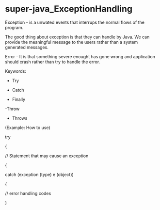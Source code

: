 # super-java_ExceptionHandling

Exception - is a unwated events that interrups the normal flows of the program. 

The good thing about exception is that they can handle by Java. We can provide the meaningful message to the users rather than
a system generated messages.

Error - It is that something severe enought has gone wrong and application should crash rather than try to handle the error.


Keywords:

- Try

- Catch

- Finally

-Throw

- Throws

(Example: How to use)

try

{

// Statement that may cause an exception

{

catch (exception (type) e (object))

{

// error handling codes

}
